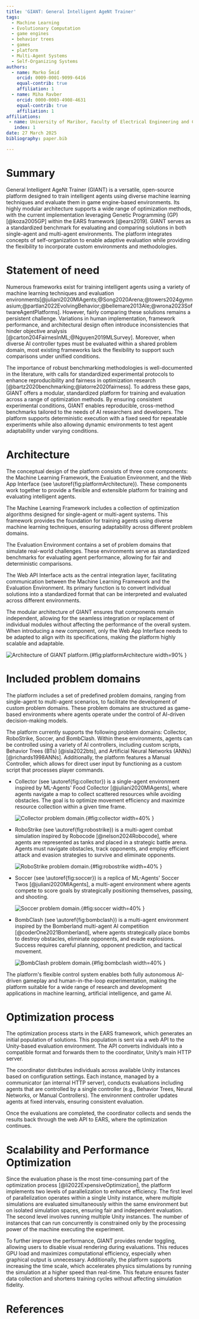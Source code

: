 ```yaml
---
title: 'GIANT: General Intelligent AgeNt Trainer'
tags:
  - Machine Learning
  - Evolutionary Computation
  - game engines
  - behavior trees
  - games
  - platform
  - Multi-Agent Systems
  - Self-Organizing Systems
authors:
  - name: Marko Šmid
    orcid: 0009-0001-9099-6416
    equal-contrib: true
    affiliation: 1
  - name: Miha Ravber
    orcid: 0000-0003-4908-4631
    equal-contrib: true
    affiliation: 1
affiliations:
 - name: University of Maribor, Faculty of Electrical Engineering and Computer Science
   index: 1
date: 27 March 2025
bibliography: paper.bib

---
```


# Summary

General Intelligent AgeNt Trainer (GIANT) is a versatile, open-source platform designed to train intelligent agents using diverse machine learning techniques and evaluate them in game engine-based environments. Its highly modular architecture supports a wide range of optimization methods, with the current implementation leveraging Genetic Programming (GP) [@koza2005GP] within the EARS framework [@ears2019]. GIANT serves as a standardized benchmark for evaluating and comparing solutions in both single-agent and multi-agent environments. The platform integrates concepts of self-organization to enable adaptive evaluation while providing the flexibility to incorporate custom environments and methodologies.

# Statement of need

Numerous frameworks exist for training intelligent agents using a variety of machine learning techniques and evaluation environments[@juliani2020MlAgents;@Song2020Arena;@towers2024gymnasium;@partlan2022EvolvingBehavior;@bellemare2013Ale;@wrona2023SoftwareAgentPlatforms]. However, fairly comparing these solutions remains a persistent challenge. Variations in human implementation, framework performance, and architectural design often introduce inconsistencies that hinder objective analysis [@carton204FairnesInML;@Nguyen2019MLSurvey]. Moreover, when diverse AI controller types must be evaluated within a shared problem domain, most existing frameworks lack the flexibility to support such comparisons under unified conditions.

The importance of robust benchmarking methodologies is well-documented in the literature, with calls for standardized experimental protocols to enhance reproducibility and fairness in optimization research [@bartz2020benchmarking;@latorre2020fairness]. To address these gaps, GIANT offers a modular, standardized platform for training and evaluation across a range of optimization methods. By ensuring consistent experimental conditions, GIANT enables reproducible, cross-method benchmarks tailored to the needs of AI researchers and developers. The platform supports deterministic execution with a fixed seed for repeatable experiments while also allowing dynamic environments to test agent adaptability under varying conditions.

# Architecture 

The conceptual design of the platform consists of three core components: the Machine Learning Framework, the Evaluation Environment, and the Web App Interface (see \autoref{fig:platformArchitecture}). These components work together to provide a flexible and extensible platform for training and evaluating intelligent agents.

The Machine Learning Framework includes a collection of optimization algorithms designed for single-agent or multi-agent systems. This framework provides the foundation for training agents using diverse machine learning techniques, ensuring adaptability across different problem domains.

The Evaluation Environment contains a set of problem domains that simulate real-world challenges. These environments serve as standardized benchmarks for evaluating agent performance, allowing for fair and deterministic comparisons.

The Web API Interface acts as the central integration layer, facilitating communication between the Machine Learning Framework and the Evaluation Environment. Its primary function is to convert individual solutions into a standardized format that can be interpreted and evaluated across different environments.

The modular architecture of GIANT ensures that components remain independent, allowing for the seamless integration or replacement of individual modules without affecting the performance of the overall system. When introducing a new component, only the Web App Interface needs to be adapted to align with its specifications, making the platform highly scalable and adaptable.

![Architecture of GIANT platform.](../docs/images/platform_architecture_orig.png){#fig:platformArchitecture width=90% }

# Included problem domains

The platform includes a set of predefined problem domains, ranging from single-agent to multi-agent scenarios, to facilitate the development of custom problem domains. These problem domains are structured as game-based environments where agents operate under the control of AI-driven decision-making models.

The platform currently supports the following problem domains: Collector, RoboStrike, Soccer, and BombClash. Within these environments, agents can be controlled using a variety of AI controllers, including custom scripts, Behavior Trees (BTs) [@isla2022bts], and Artificial Neural Networks (ANNs) [@richards1998ANNs]. Additionally, the platform features a Manual Controller, which allows for direct user input by functioning as a custom script that processes player commands.

- Collector (see \autoref{fig:collector}) is a single-agent environment inspired by ML-Agents' Food Collector [@juliani2020MlAgents], where agents navigate a map to collect scattered resources while avoiding obstacles. The goal is to optimize movement efficiency and maximize resource collection within a given time frame.
	
  ![Collector problem domain.](../docs/images/collectorProblemDomain/collector_problem_domain_main.png){#fig:collector width=40% }

- RoboStrike (see \autoref{fig:robostrike}) is a multi-agent combat simulation inspired by Robocode [@nelson2024Robocode], where agents are represented as tanks and placed in a strategic battle arena. Agents must navigate obstacles, track opponents, and employ efficient attack and evasion strategies to survive and eliminate opponents.

  ![RoboStrike problem domain.](../docs/images/robostrikeProblemDomain/robostrike_problem_domain_main.png){#fig:robostrike width=40% }

- Soccer (see \autoref{fig:soccer}) is a replica of ML-Agents' Soccer Twos [@juliani2020MlAgents], a multi-agent environment where agents compete to score goals by strategically positioning themselves, passing, and shooting.

  ![Soccer problem domain.](../docs/images/soccerProblemDomain/soccer_problem_domain_main.png){#fig:soccer width=40% }

- BombClash (see \autoref{fig:bombclash}) is a multi-agent environment inspired by the Bomberland multi-agent AI competition [@coderOne2021Bomberland], where agents strategically place bombs to destroy obstacles, eliminate opponents, and evade explosions. Success requires careful planning, opponent prediction, and tactical movement.
	
  ![BombClash problem domain.](../docs/images/bombclashProblemDomain/bombClash_problem_domain_main.png){#fig:bombclash width=40% }

The platform's flexible control system enables both fully autonomous AI-driven gameplay and human-in-the-loop experimentation, making the platform suitable for a wide range of research and development applications in machine learning, artificial intelligence, and game AI.

# Optimization process

The optimization process starts in the EARS framework, which generates an initial population of solutions. This population is sent via a web API to the Unity-based evaluation environment. The API converts individuals into a compatible format and forwards them to the coordinator, Unity’s main HTTP server.

The coordinator distributes individuals across available Unity instances based on configuration settings. Each instance, managed by a communicator (an internal HTTP server), conducts evaluations including agents that are controlled by a single controller (e.g., Behavior Trees, Neural Networks, or Manual Controllers). The environment controller updates agents at fixed intervals, ensuring consistent evaluation.

Once the evaluations are completed, the coordinator collects and sends the results back through the web API to EARS, where the optimization continues.

# Scalability and Performance Optimization

Since the evaluation phase is the most time-consuming part of the optimization process [@li2022ExpensiveOptimization], the platform implements two levels of parallelization to enhance efficiency. The first level of parallelization operates within a single Unity instance, where multiple simulations are evaluated simultaneously within the same environment but on isolated simulation spaces, ensuring fair and independent evaluation. The second level involves running multiple Unity instances. The number of instances that can run concurrently is constrained only by the processing power of the machine executing the experiment. 

To further improve the performance, GIANT provides render toggling, allowing users to disable visual rendering during evaluations. This reduces GPU load and maximizes computational efficiency, especially when graphical output is unnecessary. Additionally, the platform supports increasing the time scale, which accelerates physics simulations by running the simulation at a higher speed than real-time. This feature ensures faster data collection and shortens training cycles without affecting simulation fidelity.

# References
